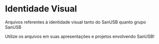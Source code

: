 # Identidade Visual

Arquivos referentes à identidade visual tanto do SanUSB quanto grupo SanUSB

Utilize os arquivos em suas apresentações e projetos envolvendo SanUSB!
